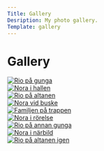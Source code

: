 ```yaml
---
Title: Gallery
Desription: My photo gallery.
Template: gallery
---
```


<h1 class="gallerytitle">Gallery</h1>

<div class="photo1 shadow">
    <a href="image/photo1.JPG" target="_blank">
        <picture>
            <source media="(min-width: 1044px)" srcset="image/photo1.JPG?w=260&q=70&aro&area=20,0,30,0">
            <source media="(min-width: 850px)" srcset="image/photo1.JPG?w=300&q=70&aro&area=15,0,25,0">
            <img src="image/photo1.JPG?w=300&q=100&aro&area=25,15,45,15" class="rio1" alt="Rio på gunga">
        </picture>
    </a>
</div>

<div class="photo2 shadow">
    <a href="image/photo2.JPG" target="_blank">
        <picture>
            <source media="(min-width: 1044px)" srcset="image/photo2.JPG?w=260&q=70&aro&area=0,0,33.5,0">
            <source media="(min-width: 850px)" srcset="image/photo2.JPG?w=300&q=70&aro&area=0,0,20,0">
            <img src="image/photo2.JPG?w=300&q=100&aro&area=0,10,43.5,10" class="nora1" alt="Nora i hallen">
        </picture>
    </a>
</div>

<div class="photo3 shadow">
    <a href="image/photo3.JPG" target="_blank">
        <picture>
            <source media="(min-width: 1044px)" srcset="image/photo3.JPG?w=260&q=70&aro&area=20,0,30,0">
            <source media="(min-width: 850px)" srcset="image/photo3.JPG?w=300&q=70&aro&area=0,0,20,0">
            <img src="image/photo3.JPG?w=300&q=100&aro&area=20,10,30,0" class="rio2" alt="Rio på altanen">
        </picture>
    </a>
</div>

<div class="photo4 shadow">
    <a href="image/photo4.JPG" target="_blank">
        <picture>
            <source media="(min-width: 1044px)" srcset="image/photo4.JPG?w=260&q=70&aro&area=0,40,0,0">
            <source media="(min-width: 850px)" srcset="image/photo4.JPG?w=620&q=70&aro">
            <img src="image/photo4.JPG?w=300&q=100&aro&area=0,40,0,10" class="nora2" alt="Nora vid buske">
        </picture>
    </a>
</div>

<div class="photo5 shadow">
    <a href="image/photo5.JPG" target="_blank">
        <picture>
            <source media="(min-width: 1044px)" srcset="image/photo5.JPG?w=260&q=70&aro&area=5,0,42.2,0">
            <source media="(min-width: 850px)" srcset="image/photo5.JPG?w=300&q=70&aro&area=0,0,20,0">
            <img src="image/photo5.JPG?w=300&q=100&aro&area=5,0,52.2,0" class="familjen" alt="Familjen på trappen">
        </picture>
    </a>
</div>

<div class="photo6 shadow">
    <a href="image/photo6.JPG" target="_blank">
        <picture>
            <source media="(min-width: 1044px)" srcset="image/photo6.JPG?w=260&q=70&aro&area=0,40,0,0">
            <source media="(min-width: 850px)" srcset="image/photo6.JPG?w=620&q=70&aro">
            <img src="image/photo6.JPG?w=300&q=100&aro&area=10,40,20,20" class="nora3" alt="Nora i rörelse">
        </picture>
    </a>
</div>

<div class="photo7 shadow">
    <a href="image/photo7.JPG" target="_blank">
        <picture>
            <source media="(min-width: 1044px)" srcset="image/photo7.JPG?w=260&q=70&aro&area=0,20,0,20">
            <source media="(min-width: 850px)" srcset="image/photo7.JPG?w=620&q=70&aro">
            <img src="image/photo7.JPG?w=300&q=100&aro&area=0,20,15,20" class="rio3" alt="Rio på annan gunga">
        </picture>
    </a>
</div>

<div class="photo8 shadow">
    <a href="image/photo8.JPG" target="_blank">
        <picture>
            <source media="(min-width: 1044px)" srcset="image/photo8.JPG?w=260&q=70&aro&area=0,20,0,20">
            <source media="(min-width: 850px)" srcset="image/photo8.JPG?w=620&q=70&aro">
            <img src="image/photo8.JPG?w=300&q=100&aro&area=0,25,0,20" class="nora4" alt="Nora i närbild">
        </picture>
    </a>
</div>

<div class="photo9 shadow">
    <a href="image/photo9.JPG" target="_blank">
        <picture>
            <source media="(min-width: 1044px)" srcset="image/photo9.JPG?w=260&q=70&aro&area=30,0,17.3,0">
            <source media="(min-width: 850px)" srcset="image/photo9.JPG?w=620&q=70&aro&area=30,0,20,20">
            <img src="image/photo9.JPG?w=300&q=100&aro&area=35,5,20,4" class="rio4" alt="Rio på altanen igen">
        </picture>
    </a>
</div>
